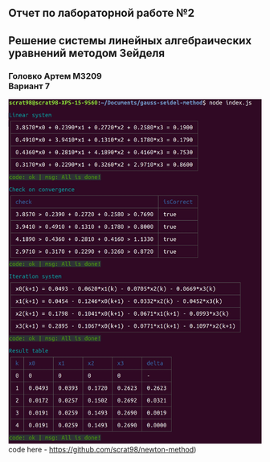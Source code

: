 ## Отчет по лабораторной работе №2

## Решение системы линейных алгебраических уравнений методом Зейделя

### Головко Артем М3209 <br> Вариант 7

![screen](screen.jpg)
code here - https://github.com/scrat98/newton-method)
